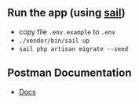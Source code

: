 

## Run the app (using [sail](https://laravel.com/docs/11.x/sail))
- copy file `.env.example` to `.env`
- `./vendor/bin/sail up`
- `sail php artisan migrate --seed`

## Postman Documentation
- [Docs](https://documenter.getpostman.com/view/20473899/2sA3XQhhYZ)
